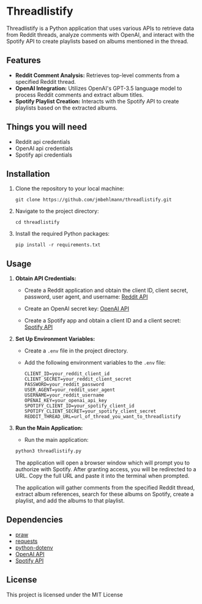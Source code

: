 # Threadlistify

Threadlistify is a Python application that uses various APIs to retrieve data from Reddit threads, analyze comments with OpenAI, and interact with the Spotify API to create playlists based on albums mentioned in the thread.


## Features

- **Reddit Comment Analysis:** Retrieves top-level comments from a specified Reddit thread.
- **OpenAI Integration:** Utilizes OpenAI's GPT-3.5 language model to process Reddit comments and extract album titles.
- **Spotify Playlist Creation:** Interacts with the Spotify API to create playlists based on the extracted albums.

## Things you will need

- Reddit api credentials
- OpenAI api credentials
- Spotify api credentials

## Installation

1. Clone the repository to your local machine:

    ```
    git clone https://github.com/jmbehlmann/threadlistify.git
    ```

2. Navigate to the project directory:

    ```
    cd threadlistify
    ```

3. Install the required Python packages:

    ```
    pip install -r requirements.txt
    ```

## Usage

1. **Obtain API Credentials:**

   - Create a Reddit application and obtain the client ID, client secret, password, user agent, and username: [Reddit API](https://www.reddit.com/wiki/api)

   - Create an OpenAI secret key: [OpenAI API](https://platform.openai.com/docs/quickstart?context=python)

   - Create a Spotify app and obtain a client ID and a client secret: [Spotify API](https://developer.spotify.com/documentation/web-api/concepts/apps)

2. **Set Up Environment Variables:**

   - Create a `.env` file in the project directory.
   - Add the following environment variables to the `.env` file:

     ```
     CLIENT_ID=your_reddit_client_id
     CLIENT_SECRET=your_reddit_client_secret
     PASSWORD=your_reddit_password
     USER_AGENT=your_reddit_user_agent
     USERNAME=your_reddit_username
     OPENAI_KEY=your_openai_api_key
     SPOTIFY_CLIENT_ID=your_spotify_client_id
     SPOTIFY_CLIENT_SECRET=your_spotify_client_secret
     REDDIT_THREAD_URL=url_of_thread_you_want_to_threadlistify
     ```

3. **Run the Main Application:**

    - Run the main application:


     ```bash
     python3 threadlistify.py
     ```

     The application will open a browser window which will prompt you to authorize with Spotify. After granting access, you will be redirected to a URL. Copy the full URL and paste it into the terminal when prompted.


     The application will gather comments from the specified Reddit thread, extract album references, search for these albums on Spotify, create a playlist, and add the albums to that playlist.


## Dependencies

- [praw](https://github.com/praw-dev/praw)
- [requests](https://github.com/psf/requests)
- [python-dotenv](https://github.com/theskumar/python-dotenv)
- [OpenAI API](https://openai.com/)
- [Spotify API](https://developer.spotify.com/documentation/web-api/)


## License

This project is licensed under the MIT License
